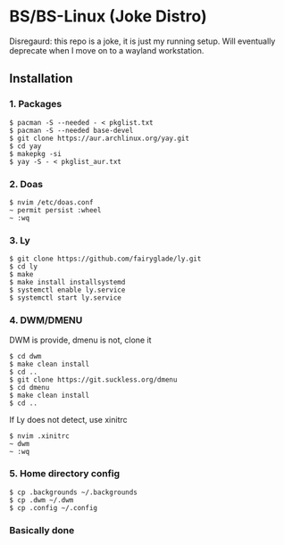 # BS/BS-Linux (Joke Distro)
Disregaurd: this repo is a joke, it is just my running setup.
Will eventually deprecate when I move on to a wayland workstation.
## Installation
### 1. Packages
```
$ pacman -S --needed - < pkglist.txt
$ pacman -S --needed base-devel
$ git clone https://aur.archlinux.org/yay.git 
$ cd yay
$ makepkg -si
$ yay -S - < pkglist_aur.txt
```
### 2. Doas
```
$ nvim /etc/doas.conf
~ permit persist :wheel
~ :wq
```
### 3. Ly
```
$ git clone https://github.com/fairyglade/ly.git
$ cd ly
$ make
$ make install installsystemd
$ systemctl enable ly.service
$ systemctl start ly.service
```
### 4. DWM/DMENU
DWM is provide, dmenu is not, clone it
```
$ cd dwm
$ make clean install
$ cd ..
$ git clone https://git.suckless.org/dmenu
$ cd dmenu
$ make clean install
$ cd ..
```
If Ly does not detect, use xinitrc
```
$ nvim .xinitrc
~ dwm
~ :wq
```
### 5. Home directory config
```
$ cp .backgrounds ~/.backgrounds
$ cp .dwm ~/.dwm
$ cp .config ~/.config
```
### Basically done
